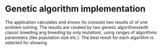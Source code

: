 # Genetic algorithm implementation
The application calculates and shows (to console) two results
of of one problem solving. The results are created by two
genetic algorithms(with classic breeding ang breeding by
only mutation), using ranges of algorithms parameters (like
population size etc.). The best result for each algorithm is
selected for showing.